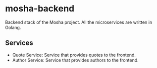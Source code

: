 # mosha-backend

Backend stack of the Mosha project. All the microservices are written in Golang.

## Services

* Quote Service: Service that provides quotes to the frontend.
* Author Service: Service that provides authors to the frontend.

